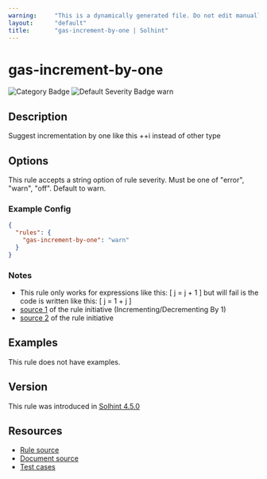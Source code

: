 ```yaml
---
warning:     "This is a dynamically generated file. Do not edit manually."
layout:      "default"
title:       "gas-increment-by-one | Solhint"
---
```


# gas-increment-by-one
![Category Badge](https://img.shields.io/badge/-Gas%20Consumption%20Rules-informational)
![Default Severity Badge warn](https://img.shields.io/badge/Default%20Severity-warn-yellow)

## Description
Suggest incrementation by one like this ++i instead of other type

## Options
This rule accepts a string option of rule severity. Must be one of "error", "warn", "off". Default to warn.

### Example Config
```json
{
  "rules": {
    "gas-increment-by-one": "warn"
  }
}
```

### Notes
- This rule only works for expressions like this: [ j = j + 1 ] but will fail is the code is written like this: [ j = 1 + j ]
- [source 1](https://coinsbench.com/comprehensive-guide-tips-and-tricks-for-gas-optimization-in-solidity-5380db734404) of the rule initiative (Incrementing/Decrementing By 1)
- [source 2](https://www.rareskills.io/post/gas-optimization?postId=c9db474a-ff97-4fa3-a51d-fe13ccb8fe3b#viewer-8rekj) of the rule initiative

## Examples
This rule does not have examples.

## Version
This rule was introduced in [Solhint 4.5.0](https://github.com/protofire/solhint/tree/v4.5.0)

## Resources
- [Rule source](https://github.com/protofire/solhint/tree/master/lib/rules/gas-consumption/gas-increment-by-one.js)
- [Document source](https://github.com/protofire/solhint/tree/master/docs/rules/gas-consumption/gas-increment-by-one.md)
- [Test cases](https://github.com/protofire/solhint/tree/master/test/rules/gas-consumption/gas-increment-by-one.js)
